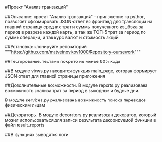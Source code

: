 #Проект "Анализ транзакций"

##Описание: проект "Анализ транзакций" - приложение на python, позволяет сформировать JSON-ответ во фронтэнд 
для трансляции на главной страницу средних трат и суммы полученного кэшбэка за период в разрезе каждой карты, 
а так же ТОП-5 трат за период по сумме операции, и так курс валют и стоимость акций

##Установка: клонируйте репозиторий """https://github.com/matveinovikov1000/Repository-oursework"""

##Тестирование: тестами покрыто не менее 80% кода

##В модуле views.py находится функция main_page, которая формирует JSON-ответ для главной страницы
приложения

##Дополнительные возможности. 
В модуле reports.py реализована возможность анализа трат за период в 
выходные и будние дни.

В модуле services.py реализована возможность поиска переводов физическим лицам

##Декораторы.
В модуле decorators.py реализован декоратор, который может использоваться для записи результата декорируемой
функции в файл result_reports

##В функциях выводятся логи